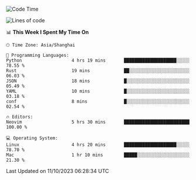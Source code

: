 <!--START_SECTION:waka-->
![Code Time](http://img.shields.io/badge/Code%20Time-1%2C632%20hrs%2016%20mins-blue)

![Lines of code](https://img.shields.io/badge/From%20Hello%20World%20I%27ve%20Written-287.8%20thousand%20lines%20of%20code-blue)

📊 **This Week I Spent My Time On** 

```text
🕑︎ Time Zone: Asia/Shanghai

💬 Programming Languages: 
Python                   4 hrs 19 mins       ████████████████████░░░░░   78.55 % 
Rust                     19 mins             ██░░░░░░░░░░░░░░░░░░░░░░░   06.03 % 
JSON                     18 mins             █░░░░░░░░░░░░░░░░░░░░░░░░   05.49 % 
YAML                     10 mins             █░░░░░░░░░░░░░░░░░░░░░░░░   03.18 % 
conf                     8 mins              █░░░░░░░░░░░░░░░░░░░░░░░░   02.54 % 

🔥 Editors: 
Neovim                   5 hrs 30 mins       █████████████████████████   100.00 % 

💻 Operating System: 
Linux                    4 hrs 20 mins       ████████████████████░░░░░   78.70 % 
Mac                      1 hr 10 mins        █████░░░░░░░░░░░░░░░░░░░░   21.30 % 
```


 Last Updated on 11/10/2023 06:28:34 UTC
<!--END_SECTION:waka-->
